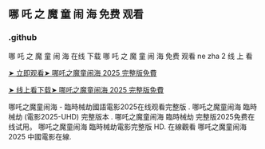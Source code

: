 ## 哪 吒 之 魔 童 闹 海 免费 观看

### .github

哪 吒 之 魔 童 闹 海 在线 下载 哪 吒 之 魔 童 闹 海 免费 观看 ne zha 2 线 上 看

[➤ 立即观看➤ 哪吒之魔童闹海 2025 完整版免費](https://watching4khdmovies.blogspot.com/2025/05/ne-zha-2.html)

[➤ 线上看下载➤ 哪吒之魔童闹海 2025 完整版免費](https://watching4khdmovies.blogspot.com/2025/05/ne-zha-2.html)

哪吒之魔童闹海 - 臨時械劫國語電影2025在线观看完整版 . 哪吒之魔童闹海 臨時械劫 (電影2025-UHD) 完整版本 . 哪吒之魔童闹海 臨時械劫 完整版2025免费在线试用。 哪吒之魔童闹海 臨時械劫電影完整版 HD. 在線觀看 哪吒之魔童闹海 2025 中國電影在線.
